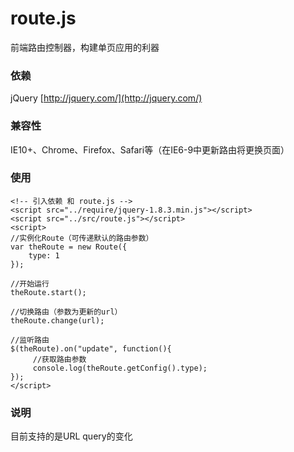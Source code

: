 # route.js

前端路由控制器，构建单页应用的利器

### 依赖

jQuery [http://jquery.com/](http://jquery.com/)

### 兼容性

IE10+、Chrome、Firefox、Safari等（在IE6-9中更新路由将更换页面）

### 使用

	<!-- 引入依赖 和 route.js -->
	<script src="../require/jquery-1.8.3.min.js"></script>
	<script src="../src/route.js"></script>
	<script>
	//实例化Route（可传递默认的路由参数）
	var theRoute = new Route({
        type: 1
    });
    
    //开始运行
    theRoute.start();
    
    //切换路由（参数为更新的url）
    theRoute.change(url);
    
    //监听路由
    $(theRoute).on("update", function(){
         //获取路由参数
         console.log(theRoute.getConfig().type);
    });
    </script>
    
### 说明

目前支持的是URL query的变化